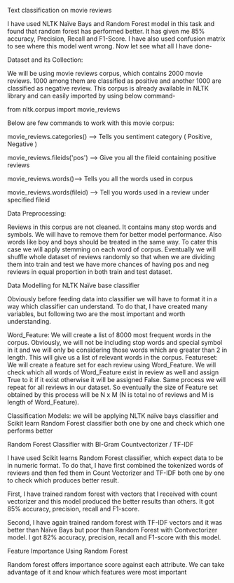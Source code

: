 Text classification on movie reviews

I have used NLTK Naïve Bays and Random Forest model in this task and found that random forest has performed better. It has given me 85% accuracy, Precision, Recall and F1-Score. I have also used confusion matrix to see where this model went wrong.
Now let see what all I have done-

Dataset and its Collection:

We will be using movie reviews corpus, which contains 2000 movie reviews. 1000 among them are classified as positive and another 1000 are classified as negative review. 
This corpus is already available in NLTK library and can easily imported by using below command-

from nltk.corpus import movie_reviews

Below are few commands to work with this movie corpus:

movie_reviews.categories() --> Tells you sentiment category ( Positive, Negative )

movie_reviews.fileids('pos') -->  Give you all the fileid containing positive reviews

movie_reviews.words()-->  Tells you all the words used in corpus

movie_reviews.words(fileid) --> Tell you words used in a review under specified fileid

Data Preprocessing:

Reviews in this corpus are not cleaned. It contains many stop words and symbols. We will have to remove them for better model performance. Also words like boy and boys should be treated in the same way. To cater this case we will apply stemming on each word of corpus. Eventually we will shuffle whole dataset of reviews randomly so that when we are dividing them into train and test we have more chances of having pos and neg reviews in equal proportion in both train and test dataset.

Data Modelling for NLTK Naïve base classifier

Obviously before feeding data into classifier we will have to format it in a way which classifier can understand. To do that, I have created many variables, but following two are the most important and worth understanding.

Word_Feature:  We will create a list of 8000 most frequent words in the corpus. Obviously, we will not be including stop words and special symbol in it and we will only be considering those words which are greater than 2 in length. This will give us a list of relevant words in the corpus.
Featureset: We will create a feature set for each review using Word_Feature. We will check which all words of Word_Feature exist in review as well and assign True to it if it exist otherwise it will be assigned False. Same process we will repeat for all reviews in our dataset. So eventually the size of Feature set obtained by this process will be N x M (N is total no of reviews and M is length of Word_Feature).

Classification Models:
we will be applying NLTK naïve bays classifier and Scikit learn Random Forest classifier both one by one and check which one performs better




Random Forest Classifier with BI-Gram Countvectorizer / TF-IDF


I have used Scikit learns Random Forest classifier, which expect data to be in numeric format. To do that, I have first combined the tokenized words of reviews and then fed them in Count Vectorizer and TF-IDF both one by one to check which produces better result. 

First, I have trained random forest with vectors that I received with count vectorizer and this model produced the better results than others. It got 85% accuracy, precision, recall and F1-score.

Second, I have again trained random forest with TF-IDF vectors and it was better than Naïve Bays but poor than Random Forest with Contvectorizer model. I got 82% accuracy, precision, recall and F1-score with this model. 

Feature Importance Using Random Forest

Random forest offers importance score against each attribute. We can take advantage of it and know which features were most important




